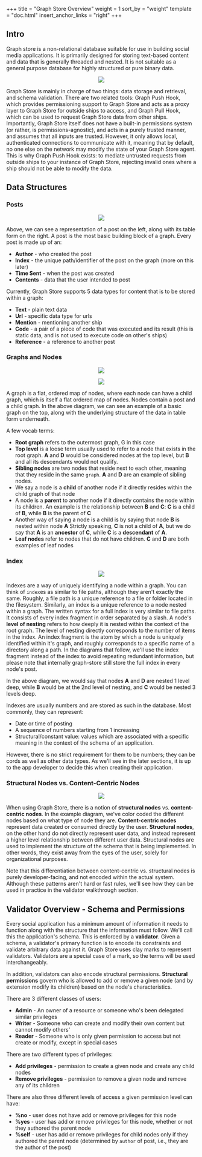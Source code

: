 +++
title = "Graph Store Overview"
weight = 1
sort_by = "weight"
template = "doc.html"
insert_anchor_links = "right"
+++


## Intro
Graph store is a non-relational database suitable for use in building social media applications. It is primarily designed for storing text-based content and data that is generally threaded and nested. It is not suitable as a general purpose database for highly structured or pure binary data.

<p align="center">
  <img src="https://media.urbit.org/docs/userspace/graph-store/1_graph_store_overview.png"/>
</p>

Graph Store is mainly in charge of two things: data storage and retrieval, and schema validation. There are two related tools: Graph Push Hook, which provides permissioning support to Graph Store and acts as a proxy layer to Graph Store for outside ships to access, and Graph Pull Hook, which can be used to request Graph Store data from other ships. Importantly, Graph Store itself does not have a built-in permissions system (or rather, is permissions-agnostic), and acts in a purely trusted manner, and assumes that all inputs are trusted. However, it only allows local, authenticated connections to communicate with it, meaning that by default, no one else on the network may modify the state of your Graph Store agent. This is why Graph Push Hook exists: to mediate untrusted requests from outside ships to your instance of Graph Store, rejecting invalid ones where a ship should not be able to modify the data.

## Data Structures
### Posts

<p align="center">
  <img src="https://media.urbit.org/docs/userspace/graph-store/2_post_explanation_diagram.png"/>
</p>

Above, we can see a representation of a post on the left, along with its table form on the right.
A post is the most basic building block of a graph.
Every post is made up of an:
- **Author** - who created the post
- **Index** - the unique path/identifier of the post on the graph (more on this later)
- **Time Sent** - when the post was created
- **Contents** - data that the user intended to post

Currently, Graph Store supports 5 data types for content that is to be stored within a graph:
- **Text** - plain text data
- **Url** - specific data type for urls
- **Mention** - mentioning another ship
- **Code** - a pair of a piece of code that was executed and its result (this is static data, and is not used to execute code on other's ships)
- **Reference** - a reference to another post


### Graphs and Nodes

<p align="center">
  <img src="https://media.urbit.org/docs/userspace/graph-store/3_graph_node_diagram_a.png"/>
</p>

<p align="center">
  <img src="https://media.urbit.org/docs/userspace/graph-store/4_graph_node_diagram_b.png"/>
</p>

A graph is a flat, ordered map of nodes, where each node can have a child graph, which is itself a flat ordered map of nodes. Nodes contain a post and a child graph. In the above diagram, we can see an example of a basic graph on the top, along with the underlying structure of the data in table form underneath.

A few vocab terms:
- **Root graph** refers to the outermost graph, G in this case
- **Top level** is a loose term usually used to refer to a node that exists in the root graph. **A** and **D** would be considered nodes at the top level, but **B** and all its descendants would not qualify.
- **Sibling nodes** are two nodes that reside next to each other, meaning that they reside in the same `graph`. **A** and **D** are an example of sibling nodes.
- We say a node is a **child** of another node if it directly resides within the child graph of that node
- A node is a **parent** to another node if it directly contains the node within its children. An example is the relationship between **B** and **C**: **C** is a child of **B**, while **B** is the parent of **C**
- Another way of saying a node is a child is by saying that node **B** is nested within node **A** Strictly speaking, **C** is not a child of **A**, but we do say that **A** is an **ancestor** of **C**, while **C** is a **descendant** of **A**.
- **Leaf nodes** refer to nodes that do not have children. **C** and **D** are both examples of leaf nodes

### Index

<p align="center">
  <img src="https://media.urbit.org/docs/userspace/graph-store/5_index_diagram.png"/>
</p>

Indexes are a way of uniquely identifying a node within a graph. You can think of `index`es as similar to file paths, although they aren't exactly the same. Roughly, a file path is a unique reference to a file or folder located in the filesystem. Similarly, an index is a unique reference to a node nested within a graph. The written syntax for a full index is very similar to file paths. It consists of every index fragment in order separated by a slash. A node's **level of nesting** refers to how deeply it is nested within the context of the root graph. The level of nesting directly corresponds to the number of items in the index. An index fragment is the atom by which a node is uniquely identified within it's graph, and roughly corresponds to a specific name of a directory along a path. In the diagrams that follow, we'll use the index fragment instead of the index to avoid repeating redundant information, but please note that internally graph-store still store the full index in every node's post.

In the above diagram, we would say that nodes **A** and **D** are nested 1 level deep, while **B** would be at the 2nd level of nesting, and **C** would be nested 3 levels deep.

Indexes are usually numbers and are stored as such in the database. Most commonly, they can represent:
- Date or time of posting
- A sequence of numbers starting from 1 increasing
- Structural/constant value: values which are associated with a specific meaning in the context of the schema of an application.

However, there is no strict requirement for them to be numbers; they can be cords as well as other data types. As we'll see in the later sections, it is up to the app developer to decide this when creating their application.


### Structural Nodes vs. Content-Centric Nodes

<p align="center">
  <img src="https://media.urbit.org/docs/userspace/graph-store/6_structural_vs_content_centric_diagram.png"/>
</p>

When using Graph Store, there is a notion of **structural nodes** vs. **content-centric nodes**. In the example diagram, we've color coded the different nodes based on what type of node they are. **Content-centric nodes** represent data created or consumed directly by the user. **Structural nodes**, on the other hand do not directly represent user data, and instead represent a higher level relationship between different user data. Structural nodes are used to implement the structure of the schema that is being implemented. In other words, they exist away from the eyes of the user, solely for organizational purposes.

Note that this differentiation between content-centric vs. structural nodes is purely developer-facing, and not encoded within the actual system. Although these patterns aren't hard or fast rules, we'll see how they can be used in practice in the validator walkthrough section.

## Validator Overview - Schema and Permissions

Every social application has a minimum amount of information it needs to function along with the structure that the information must follow. We'll call this the application's schema. This is enforced by a **validator**. Given a schema, a validator's primary function is to encode its constraints and validate arbitrary data against it. Graph Store uses clay marks to represent validators. Validators are a special case of a mark, so the terms will be used interchangeably.

In addition, validators can also encode structural permissions. **Structural permissions** govern who is allowed to add or remove a given node (and by extension modify its children) based on the node's characteristics.

There are 3 different classes of users:
- **Admin** - An owner of a resource or someone who's been delegated similar privileges
- **Writer** - Someone who can create and modify their own content but cannot modify others'
- **Reader** - Someone who is only given permission to access but not create or modify, except in special cases

There are two different types of privileges:
- **Add privileges** - permission to create a given node and create any child nodes
- **Remove privileges** - permission to remove a given node and remove any of its children

There are also three different levels of access a given permission level can have:
- **%no** - user does not have add or remove privileges for this node
- **%yes** - user has add or remove privileges for this node, whether or not they authored the parent node
- **%self** - user has add or remove privileges for child nodes only if they authored the parent node (determined by `author` of post, i.e., they are the author of the post)

